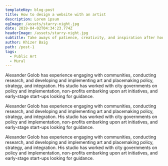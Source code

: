 ```yaml
---
templateKey: blog-post
title: How to design a website with an artist
description: Lorem ipsum
ogImage: /assets/starry-night.jpg
date: 2019-04-02T04:34:23.774Z
headerImage: /assets/starry-night.jpg
subtitle: Take aways of patience, creativity, and inspiration after hours of work.
author: Khizer Baig
path: /post-1
tags:
  - Public Art
  - Mural
---
```


Alexander Golob has experience engaging with communities, conducting
research, and developing and implementing art and placemaking policy,
strategy, and integration. His studio has worked with city governments on
policy and implementation, non-profits embarking upon art initiatives, and
early-stage start-ups looking for guidance.

Alexander Golob has experience engaging with communities, conducting
research, and developing and implementing art and placemaking policy,
strategy, and integration. His studio has worked with city governments on
policy and implementation, non-profits embarking upon art initiatives, and
early-stage start-ups looking for guidance.

Alexander Golob has experience engaging with communities, conducting
research, and developing and implementing art and placemaking policy,
strategy, and integration. His studio has worked with city governments on
policy and implementation, non-profits embarking upon art initiatives, and
early-stage start-ups looking for guidance.
